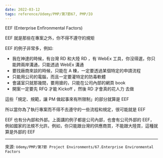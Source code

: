 ```yaml
---
date: 2022-03-12
tags: reference/Udemy/PMP/第7節67, PMP/IO 
---
```


EEF (Enterprise Enfironmental Factors)

EEF 就是那些在專案之外，你不得不遵守的規矩

EEF 的例子非常多，例如:
- 我在神達的時候，有台灣 RD 和大陸 RD ，有 WebEx 工具，你沒得選，你只能跨兩岸溝通，只能透過 WebEx 溝通
- 要找廠商來談的時候，只能在 A 棟，一定要透過某個特定的申請流程
- 只能用公司的電腦，而且一定要灌特定的防毒軟體
- 會議室只就那幾間，要用搶的，只能在公司內部的網頁 book
- 開案一定要先 RFQ 才能 Kickoff ，然後 RD 才會真的花人力 去做

這些「規定、規範，讓 PM 做起事來有所限制」的部分就算是 EEF

所以當你為了執行專案而不得不去遵守的一些流程和規定，很可能就是 EEF

EEF 也有分內部和外部。上面講的例子都是公司內部，也會有公司外部的 EEF，例如國家的法規不允許。例如，你只能跟台灣的供應商買，不能跟大陸買，這種就算是外部的 EEF


---
來源: `Udemy/PMP/第7節 Project Environments/67.Enterprise Environmental Factors`